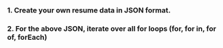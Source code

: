 ### 1. Create your own resume data in JSON format.
  
### 2. For the above JSON, iterate over all for loops (for, for in, for of, forEach)

